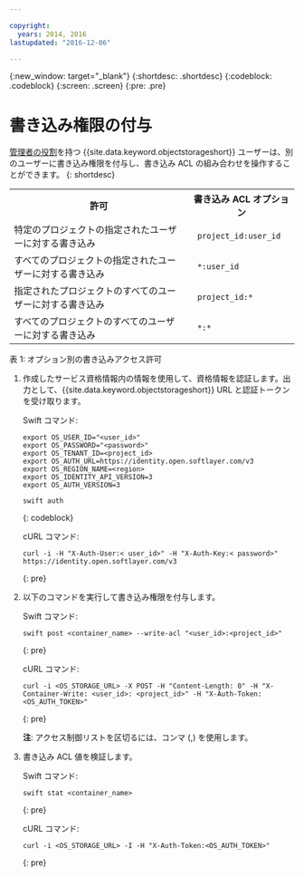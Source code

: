 ```yaml
---

copyright:
  years: 2014, 2016
lastupdated: "2016-12-06"

---
```

{:new_window: target="_blank"}
{:shortdesc: .shortdesc}
{:codeblock: .codeblock}
{:screen: .screen}
{:pre: .pre}


# 書き込み権限の付与 

[管理者の役割](/docs/services/ObjectStorage/os_access_types.html)を持つ {{site.data.keyword.objectstorageshort}} ユーザーは、別のユーザーに書き込み権限を付与し、書き込み ACL の組み合わせを操作することができます。
{: shortdesc}

<table>
  <tr>
    <th> 許可 </th>
    <th> 書き込み ACL オプション </th>
  </tr>
  <tr>
    <td> 特定のプロジェクトの指定されたユーザーに対する書き込み</td>
    <td> <code> project_id:user_id </code> </td>
  </tr>
  <tr>
    <td> すべてのプロジェクトの指定されたユーザーに対する書き込み</td>
    <td> <code> &#42;:user_id </code> </td>
  </tr>
  <tr>
    <td> 指定されたプロジェクトのすべてのユーザーに対する書き込み</td>
    <td>  <code> project_id:&#42; </code> </td>
  </tr>
  <tr>
    <td> すべてのプロジェクトのすべてのユーザーに対する書き込み</td>
    <td>  <code> &#42;:&#42; </code> </td>
  </tr>
</table>

表 1: オプション別の書き込みアクセス許可



1. 作成したサービス資格情報内の情報を使用して、資格情報を認証します。出力として、{{site.data.keyword.objectstorageshort}} URL と認証トークンを受け取ります。

    Swift コマンド:

    ```
    export OS_USER_ID="<user_id>"
    export OS_PASSWORD="<password>"
    export OS_TENANT_ID=<project_id>
    export OS_AUTH_URL=https://identity.open.softlayer.com/v3
    export OS_REGION_NAME=<region>
    export OS_IDENTITY_API_VERSION=3
    export OS_AUTH_VERSION=3

    swift auth
    ```
    {: codeblock}

    cURL コマンド:

    ```
    curl -i -H "X-Auth-User:< user_id>" -H "X-Auth-Key:< password>" https://identity.open.softlayer.com/v3
    ```
    {: pre}

2. 以下のコマンドを実行して書き込み権限を付与します。

    Swift コマンド:

    ```
    swift post <container_name> --write-acl "<user_id>:<project_id>"
    ```
    {: pre}

    cURL コマンド:

    ```
    curl -i <OS_STORAGE_URL> -X POST -H "Content-Length: 0" -H "X-Container-Write: <user_id>: <project_id>" -H "X-Auth-Token:<OS_AUTH_TOKEN>"
    ```
    {: pre}

    **注**: アクセス制御リストを区切るには、コンマ (,) を使用します。

3. 書き込み ACL 値を検証します。

    Swift コマンド:

    ```
    swift stat <container_name>
    ```
    {: pre}

    cURL コマンド:

    ```
    curl -i <OS_STORAGE_URL> -I -H "X-Auth-Token:<OS_AUTH_TOKEN>"
    ```
    {: pre}

